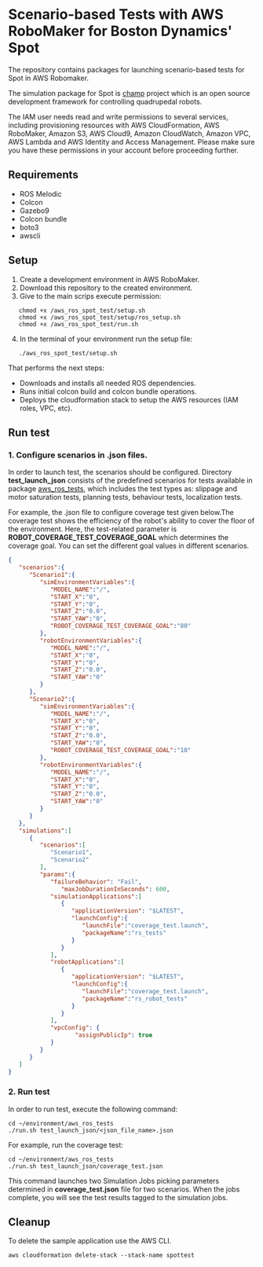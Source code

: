 # Scenario-based Tests with AWS RoboMaker for Boston Dynamics' Spot
The repository contains packages for launching scenario-based tests for Spot in AWS Robomaker.

The simulation package for Spot is [champ](https://github.com/chvmp/champ) project which is an open source development framework for controlling quadrupedal robots. 

The IAM user needs read and write permissions to several services, including provisioning resources with AWS CloudFormation, AWS RoboMaker, Amazon S3, AWS Cloud9, Amazon CloudWatch, Amazon VPC, AWS Lambda and AWS Identity and Access Management. 
Please make sure you have these permissions in your account before proceeding further.

## Requirements
- ROS Melodic
- Colcon 
- Gazebo9 
- Colcon bundle 
- boto3 
- awscli 

## Setup
1. Create a development environment in AWS RoboMaker.
2. Download this repository to the created environment.
3. Give to the main scrips execute permission:
````shell
   chmod +x /aws_ros_spot_test/setup.sh
   chmod +x /aws_ros_spot_test/setup/ros_setup.sh
   chmod +x /aws_ros_spot_test/run.sh
````
4. In the terminal of your environment run the setup file:
````shell
   ./aws_ros_spot_test/setup.sh
 ````
   That performs the next steps:
   - Downloads and installs all needed ROS dependencies.
   - Runs initial colcon build and colcon bundle operations.
   - Deploys the cloudformation stack to setup the AWS resources (IAM roles, VPC, etc).

## Run test

### 1. Configure scenarios in .json files.

In order to launch test, the scenarios should be configured. Directory **test_launch_json** consists of the predefined 
scenarios for tests available in package [aws_ros_tests](https://github.com/SoftServeSAG/aws_ros_tests),
which includes the test types as: slippage and motor saturation tests, planning tests, behaviour tests, localization tests.

For example, the .json file to configure coverage test given below.The coverage test shows the efficiency of the robot's ability to cover the floor of the environment. 
Here, the test-related parameter is **ROBOT_COVERAGE_TEST_COVERAGE_GOAL** which determines the coverage goal. You can set the different goal values in different scenarios.

```json
{
   "scenarios":{
      "Scenario1":{
         "simEnvironmentVariables":{
            "MODEL_NAME":"/",
            "START_X":"0",
            "START_Y":"0",
            "START_Z":"0.0",
            "START_YAW":"0",
            "ROBOT_COVERAGE_TEST_COVERAGE_GOAL":"80"
         },
         "robotEnvironmentVariables":{
            "MODEL_NAME":"/",
            "START_X":"0",
            "START_Y":"0",
            "START_Z":"0.0",
            "START_YAW":"0"
         }
      },
      "Scenario2":{
         "simEnvironmentVariables":{
            "MODEL_NAME":"/",
            "START_X":"0",
            "START_Y":"0",
            "START_Z":"0.0",
            "START_YAW":"0",
            "ROBOT_COVERAGE_TEST_COVERAGE_GOAL":"10"
         },
         "robotEnvironmentVariables":{
            "MODEL_NAME":"/",
            "START_X":"0",
            "START_Y":"0",
            "START_Z":"0.0",
            "START_YAW":"0"
         }
      }
   },
   "simulations":[
      {
         "scenarios":[
            "Scenario1", 
            "Scenario2"
         ],
         "params":{
            "failureBehavior": "Fail",
			   "maxJobDurationInSeconds": 600,
            "simulationApplications":[
               {
                  "applicationVersion": "$LATEST",
                  "launchConfig":{
                     "launchFile":"coverage_test.launch",
                     "packageName":"rs_tests"
                  }
               }
            ],
            "robotApplications":[
               {
                  "applicationVersion": "$LATEST",
                  "launchConfig":{
                     "launchFile":"coverage_test.launch",
                     "packageName":"rs_robot_tests"
                  }
               }
            ],
            "vpcConfig": {
				   "assignPublicIp": true
            }
         }
      }
   ]
}
```
### 2. Run test

In order to run test, execute the following command:
```
cd ~/environment/aws_ros_tests
./run.sh test_launch_json/<json_file_name>.json
```
For example, run the coverage test:
```
cd ~/environment/aws_ros_tests
./run.sh test_launch_json/coverage_test.json
```
This command launches two Simulation Jobs picking parameters determined in **coverage_test.json** file for two scenarios. 
When the jobs complete, you will see the test results tagged to the simulation jobs.

## Cleanup

To delete the sample application use the AWS CLI.
```
aws cloudformation delete-stack --stack-name spottest
```
